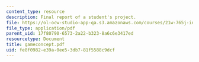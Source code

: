 ```yaml
---
content_type: resource
description: Final report of a student's project.
file: https://ol-ocw-studio-app-qa.s3.amazonaws.com/courses/21w-765j-interactive-and-non-linear-narrative-theory-and-practice-spring-2004/fe8f0982e39a0ee53db781f5588c9dcf_gameconcept.pdf
file_type: application/pdf
parent_uid: 17f80790-6573-2a22-b323-8a6c6e3417ed
resourcetype: Document
title: gameconcept.pdf
uid: fe8f0982-e39a-0ee5-3db7-81f5588c9dcf
---
```

